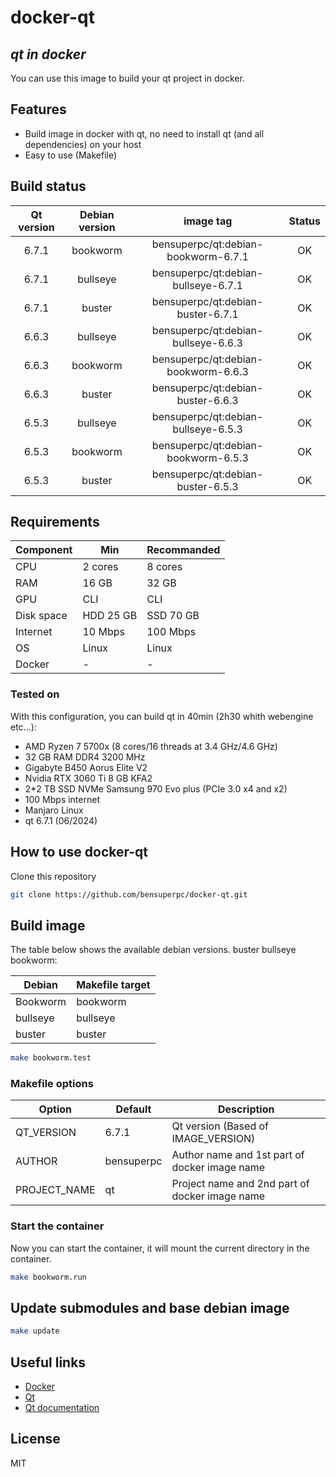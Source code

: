 # docker-qt

## _qt in docker_

You can use this image to build your qt project in docker.

## Features

- Build image in docker with qt, no need to install qt (and all dependencies) on your host
- Easy to use (Makefile)

## Build status

| Qt version | Debian version | image tag | Status |
| :------: | :------: | :------: | :------: |
| 6.7.1 | bookworm | bensuperpc/qt:debian-bookworm-6.7.1 | OK |
| 6.7.1 | bullseye | bensuperpc/qt:debian-bullseye-6.7.1 | OK |
| 6.7.1 | buster | bensuperpc/qt:debian-buster-6.7.1 | OK |
| 6.6.3 | bullseye | bensuperpc/qt:debian-bullseye-6.6.3 | OK |
| 6.6.3 | bookworm | bensuperpc/qt:debian-bookworm-6.6.3 | OK |
| 6.6.3 | buster | bensuperpc/qt:debian-buster-6.6.3 | OK |
| 6.5.3 | bullseye | bensuperpc/qt:debian-bullseye-6.5.3 | OK |
| 6.5.3 | bookworm | bensuperpc/qt:debian-bookworm-6.5.3 | OK |
| 6.5.3 | buster | bensuperpc/qt:debian-buster-6.5.3 | OK |

## Requirements

| Component | Min | Recommanded |
| ------ | ------ | ------ |
| CPU | 2 cores | 8 cores |
| RAM | 16 GB | 32 GB |
| GPU | CLI | CLI |
| Disk space | HDD 25 GB | SSD 70 GB |
| Internet | 10 Mbps | 100 Mbps |
| OS | Linux | Linux |
| Docker | - | - |

### Tested on

With this configuration, you can build qt in 40min (2h30 whith webengine etc...):

- AMD Ryzen 7 5700x (8 cores/16 threads at 3.4 GHz/4.6 GHz)
- 32 GB RAM DDR4 3200 MHz
- Gigabyte B450 Aorus Elite V2
- Nvidia RTX 3060 Ti 8 GB KFA2
- 2*2 TB SSD NVMe Samsung 970 Evo plus (PCIe 3.0 x4 and x2)
- 100 Mbps internet
- Manjaro Linux
- qt 6.7.1 (06/2024)

## How to use docker-qt

Clone this repository

```bash
git clone https://github.com/bensuperpc/docker-qt.git
```

## Build image

The table below shows the available debian versions.
buster bullseye bookworm:

| Debian | Makefile target |
| ------ | ------ |
| Bookworm | bookworm |
| bullseye | bullseye |
| buster | buster |

```bash
make bookworm.test
```

### Makefile options

| Option | Default | Description |
| ------ | ------ | ------ |
| QT_VERSION | 6.7.1 | Qt version (Based of IMAGE_VERSION) |
| AUTHOR | bensuperpc | Author name and 1st part of docker image name |
| PROJECT_NAME | qt | Project name and 2nd part of docker image name |


### Start the container

Now you can start the container, it will mount the current directory in the container.

```bash
make bookworm.run
```

## Update submodules and base debian image

```bash
make update
```

## Useful links

- [Docker](https://www.docker.com/)
- [Qt](https://www.qt.io/)
- [Qt documentation](https://doc.qt.io/)

## License

MIT
